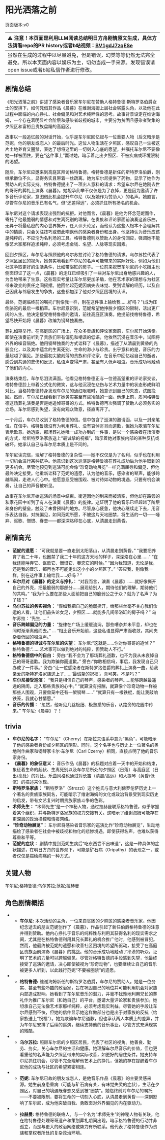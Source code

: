 # 阳光洒落之前
页面版本:v0
 

| :warning: 注意！本页面是利用LLM阅读总结明日方舟剧情原文生成，具体方法请看repo的PR history或者b站视频：[BV1gdJ7zqESe](https://www.bilibili.com/video/BV1gdJ7zqESe/)         |
|:----------------------------|
| 虽然在生成的过程中以尽量避免，但是错误，幻觉等等仍然无法完全避免。所以本页面内容以娱乐为主，切勿当成一手来源。发现错误请open issue或者b站私信作者进行修改。|



## 剧情总结
《阳光洒落之前》讲述了感染者音乐家车尔尼在赞助人格特鲁德·斯特罗洛伯爵女士的安排下，如何凭借其作品《晨暮》在维谢海姆上层社会崭露头角，以及他在此过程中面临的内心挣扎、社会偏见和对艺术纯粹性的思考。故事背景设定在维谢海姆，一个存在着明显社会阶层和感染者歧视的城市，主要分为贫困且感染者聚集的夕照区和富裕且贵族盘踞的高庭区。

故事以一段追忆般的对话开始，似乎是车尔尼回忆起与一位重要人物（后文暗示是范妮，他的朋友或恋人）的最后时光。这位人物生活在夕照区，感叹自己一生被这片土地养育又圈禁，表达了想将这里的一切刻入心底的愿望，并嘱托车尔尼不要像她一样被困住，要在“这件事上”赢过她，暗示着走出夕照区、不被疾病或环境限制的渴望。

随后，车尔尼应邀来到高庭区拜访格特鲁德。格特鲁德是新任的斯特罗洛伯爵，刚继承爵位不久，显得务实且带着一丝疏离。她为车尔尼提供了药物，显示了她作为赞助人的实际支持。格特鲁德提出了一项出人意料的请求：希望车尔尼在她刚去世的哥哥的葬礼上演奏《晨暮》。她坦承此举不仅仅是为了哀悼，更是因为邀请了许多音乐评论家，意图借此机会提升车尔尼（以及她作为赞助人）的名声。她直言，尽管车尔尼的音乐已有名气，但“还差得远”，必须抓住所有扬名的机会。

车尔尼对这个请求表现出强烈的抗拒。对他而言，《晨暮》是他为怀念范妮而作，寄托了他最脆弱的情感和对生离死别的理解。在贵族和评论家面前演奏这首乐曲，无异于将最私密的内心世界撕开，任人评头论足，而他认为这些人根本不会理解其中的情感，只会关注技巧或借此嘲讽他的感染者身份和出身。他坚持认为音乐应该是纯粹的，不应沦为名利场的工具。格特鲁德则以赞助人的身份回应，强调她不能像艺术家那样追求纯粹，必须考虑金钱、名望、人脉等现实因素。

回到夕照区，车尔尼与照顾他的乌尔苏拉讨论了格特鲁德的请求。乌尔苏拉代表了夕照区居民的视角，她务实地看到车尔尼的名声可能带来的实际好处，例如为他们社区争取更好的生活条件，比如带浴缸的房子。一位前来祝贺车尔尼的小吃摊主也侧面印证了这一点，《晨暮》的走红已经吸引了一些对车尔尼出身地感兴趣的人，为当地带来了生意。这些现实考量让车尔尼更加矛盾，他在艺术家的理想与为社区带来改变的责任之间摇摆。他回忆起范妮因病失去味觉、受到误解的经历，以及自己因此与邻居发生的争执，这些都加深了他对夕照区困境的认识。

最终，范妮临终前的嘱托("别像我一样，别在这件事上输给我......好吗？")成为压倒骆驼的最后一根稻草。车尔尼意识到，范妮希望他挣脱夕照区的限制，活出更广阔的人生。他决定接受格特鲁德的邀请，前往高庭区演奏。他提前找格特鲁德，希望尽快开始将《晨暮》改编为钢琴独奏曲。

葬礼如期举行。在高庭区的广场上，在众多贵族和评论家面前，车尔尼开始演奏。即使在演奏前听到了贵族们带有偏见和嘲讽的低语，他依然沉浸在音乐中，试图将外界的噪音隔绝。他用钢琴独奏的方式诠释了《晨暮》，描述了从清晨到黄昏的光影变化，以及其中蕴含的生离死别、生命的渺小与珍贵。出乎意料的是，音乐的力量超越了偏见。那些最初尖酸刻薄的贵族和评论家，在音乐中回忆起自己的逝者，感受到共通的悲伤和反思，私语声变得严肃，甚至有人低声啜泣。音乐成功地触动了他们的内心。

演奏结束后，车尔尼泪流满面。他看见格特鲁德正与一位德高望重的评论家交谈，格特鲁德脸上带着公式化的微笑，这与他沉浸在悲伤与艺术力量中的状态形成鲜明对比。当格特鲁德转身发现车尔尼的通红眼眶时，她意识到自己的失态，试图挽回。然而，车尔尼已经看到了她务实甚至有些冷酷的一面。他走上前，质问格特鲁德这场葬礼演奏是否是她追悼哥哥的方式。格特鲁德再次强调了赞助人必须务实的立场。车尔尼感到失望，没有向观众致意，径直离开了。

一个月后，车尔尼收到了格特鲁德的信。信中包含了巡演的邀请函，以及一封亲笔信。在信中，格特鲁德没有为利用葬礼、没有哀悼哥哥而道歉，但她为欺骗车尔尼表示歉意。她透露，那场葬礼她唯一成功办到的一件事，是以一个感染者在场演奏的方式，给斯特罗洛家族送上“最诚挚的祝福”，暗示着她对家族内部的某种反抗或破坏。她承认自己与车尔尼本质上是不同的。

车尔尼读完信，理解了格特鲁德的复杂性——她不仅仅是为了名利，似乎也在利用一切机会进行某种抗争。他意识到这次巡演是格特鲁德在葬礼成功后为他争取到的更多机会。尽管他预见到巡演可能会像“珍奇动物展览”一样充满屈辱和偏见，但他最终决定接受。他重新诠释了范妮的遗愿，认为他的音乐，感染者的琴声，能够跨越隔阂，走进人们心中。他愿意忍受被围观、被对待如动物的境遇，只要有机会演奏，让自己的声音被听见。

故事在车尔尼开始巡演的场景中结束。街道因他的到来而被清空，但他却在路旁的私家花园中听到了有人在演奏《晨暮》的旋律。这证明了他的音乐已经超越了阶层和身份的壁垒，触及了未曾预料的地方。尽管身心疲惫，他决心继续走下去，用音乐表达自我，对抗偏见，如同范妮所愿，不被这片天地圈禁，将生活的一切——唾弃、讴歌、憎恨、眷恋——都深深烙印在心底，从清晨走到黄昏。
## 剧情高光
*   **范妮的遗愿：**
    “可我就是要一直走到太阳落山，从清晨走到黄昏。”
    “我要把养育了我二十年，也圈禁了我二十年的这方天地的样子，深深烙在心里......”
    “在我还能唾弃它、讴歌它、憎恨它、眷恋它的时候。”
    “因为我知道，无论是我，还是我的音乐，都再也不可能走出这小小的夕照区了。”
    “答应我，别像我一样，别在这件事上输给我......好吗？”
*   **车尔尼对《晨暮》的定义与挣扎：**
    “对我而言，演奏《晨暮》......就好像撕开自己的外壳，把最脆弱的那部分......展现给别人，期待他们的理解，期待他们的共鸣。”
    “我为什么要在那些人面前把自己的脆弱公之于众？就为了名声？为了钱？”
*   **乌尔苏拉的务实视角：**
    “假如我把自己的脆弱撕开，给那些丝毫不关心我们命运的人看，让他们品头论女足，夕照区......就能多几间带浴缸的房子吗？”
    乌尔苏拉：“先生......”
*   **音乐跨越偏见的力量：**
    “旋律在广场上缓缓流淌，那些嘈杂并未平息，却也在同时渐渐离他而去。”
    ...
    “相比音乐开始前，这些私语显得严肃而收敛，其间夹杂着低回的啜泣声。”
*   **格特鲁德的坦诚与车尔尼的失望：**
    车尔尼:“这就是......你对你哥哥的追悼？”
    格特鲁德:“......艺术家可以做到绝对的纯粹，但赞助人不行。”
*   **格特鲁德信中的自白：**
    旁白:“我不会为了那场葬礼道歉，也不为我从未哀悼自己的哥哥道歉。我为欺骗你而道歉。”
    旁白:“你敢相信吗，事后，我发现自己只办成了一件事。”
    旁白:“让一位感染者在斯特罗洛伯爵的葬礼上演奏一曲，给我亲爱的斯特罗洛家族送上了......‘最诚挚的祝福’。真可笑，不是吗？”
*   **车尔尼接受巡演：**
    “我只是相信自己的琴声，感染者的琴声......能够跨越最遥远的隔阂，走入那些贵族的心中。”
    “就算没有报酬，就算像个珍奇动物一样被那些人围观，只要兽笼中还有一架钢琴......”
    “就算只有一根铁棍，能让我敲响铁笼，我就心甘情愿。”
*   **音乐的传播：**
    “忽然，他听见几丝极细、极熟悉的乐音，从路旁的花园中传来。”
    车尔尼:《晨暮》？！
## trivia
*   **车尔尼的名字：** "车尔尼"（Cherny）在斯拉夫语系中意为“黑色”，可能暗示了他的感染者身份或夕照区的阴影。同时，这个名字也与历史上一位著名的奥地利作曲家和钢琴家卡尔·车尔尼（Carl Czerny）相同，直接点明了他的音乐家身份。
*   **《晨暮》的象征意义：** 音乐作品《晨暮》的标题对应着一天中的开始和结束，象征着生命的起伏、生离死别以及车尔尼所处的夕照区（日落）与高庭区（日出/高处）的对比。乐曲风格也通过对长笛（清晨/高远）和大提琴（黄昏/低沉）的描述来体现。
*   **斯特罗洛家族：** “斯特罗洛”（Strozzi）这个姓氏与意大利佛罗伦萨历史上一个著名的贵族家族同名，可能暗示了维谢海姆的文化或政治背景受到现实历史的启发，带有文艺复兴时期贵族家族斗争的色彩。
*   **术师先生：** “术师先生”是一个神秘人物，通过拉赫曼联系格特鲁德，似乎掌握着某个组织，并与斯特罗洛家族的权力交接有关。这暗示了维谢海姆可能存在更深层的政治操控和情报网络。
*   **“珍奇动物展览”：** 车尔尼将感染者音乐家的巡演比作“珍奇动物展览”，生动地描绘了感染者在社会中被歧视和物化的悲惨境遇，即使获得名声，也难以获得尊重和平等。
*   **范妮的症状：** 剧情中提到范妮生病后“吃东西尝不出味道”，这是一种具体的症状描述，在明日方舟的世界观下，可能是矿石病（Oripathy）的表现之一，或者仅仅是描绘病痛的一种方式。
## 关键人物
车尔尼;格特鲁德;乌尔苏拉;范妮;拉赫曼
## 角色剧情概括
-   *   **车尔尼:** 本次活动的主角，一位来自贫困的夕照区的感染者音乐家。他因纪念逝去的朋友范妮创作了《晨暮》，作品引起了新任伯爵格特鲁德的注意并得到赞助。他内心挣扎于音乐的纯粹性与利用其获得名利的现实需求之间，尤其是在格特鲁德利用其兄长葬礼的机会推广他时，他感到被冒犯。然而，他最终被范妮的遗愿和改善社区困境的希望所驱动，接受了在高庭区贵族面前演奏《晨暮》的挑战。他的音乐成功地触动了冷漠的听众，证明了艺术的力量可以跨越偏见。尽管对格特鲁德的手段感到失望，他最终接受了巡演的邀请，决心即使被视为“珍奇动物”，也要继续让自己的音乐被更多人听到，以此践行范妮“不要被圈禁”的遗愿。
-   *   **格特鲁德:** 维谢海姆新任的斯特罗洛伯爵，车尔尼的赞助人。她是一位务实、甚至有些冷酷的政治家，旨在巩固自己的地位并可能利用机会对家族内部造成影响。她看到了车尔尼音乐的潜力，并毫不犹豫地利用兄长的葬礼作为推广车尔尼（和她自己）的平台，邀请大量评论家和贵族参加。她坦承自己无法像艺术家那样纯粹，必须考虑现实利益。尽管她的手段让车尔尼感到不快，但她的信件显示她这样做部分也是出于对家族的反抗（给家族送上“祝福”）。她为欺骗车尔尼道歉，但也承认两人本质上的差异，并为车尔尼安排了后续的巡演，继续支持他的音乐事业，尽管方式充满现实的残酷。
-   *   **乌尔苏拉:** 照顾车尔尼的夕照区居民，代表了社区的视角。她善良、勤劳、务实，关心车尔尼的生活和健康。她理解车尔尼音乐的价值，但也更看重他的名声能为夕照区带来的实际改善，如更好的居住条件。她支持车尔尼抓住机会，尽管不完全理解他艺术上的挣扎，但她的存在提醒着车尔尼他的成功与社区的希望紧密相连。
-   *   **范妮:** 车尔尼已故的朋友或恋人，是他音乐作品《晨暮》的主要灵感来源。她生前身患重病（可能与矿石病有关，有味觉失灵的症状），生活在夕照区，对自己的境遇既眷恋又感到被“圈禁”。她临终前对车尔尼的嘱托——不要被限制，要将生命的一切刻入心底，从清晨走到黄昏——深刻影响了车尔尼，成为他突破自我、勇敢面对外界偏见的内在驱动力。
-   *   **拉赫曼:** 格特鲁德的联络人，与一个名为“术师先生”的神秘人物有关联。他在格特鲁德处理哥哥遗产和策划葬礼期间出现，暗示格特鲁德的行动并非孤立，而是与更大的政治网络或势力有所联系。他代表了格特鲁德作为贵族和掌权者所处的复杂政治环境。